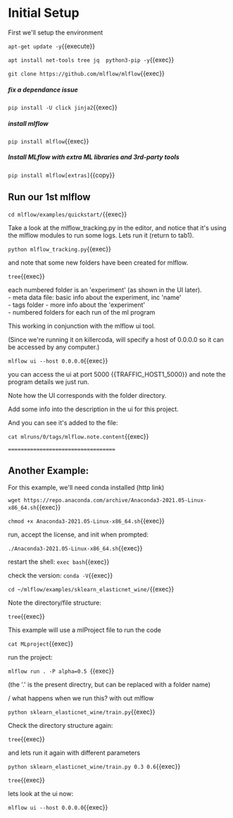 
# Initial Setup

First we'll setup the environment

`apt-get update -y`{{execute}}


`apt install net-tools tree jq  python3-pip -y`{{exec}}

`git clone https://github.com/mlflow/mlflow`{{exec}}



##### fix a dependance issue

`pip install -U click jinja2`{{exec}} 

##### install mlflow

`pip install mlflow`{{exec}}

##### Install MLflow with extra ML libraries and 3rd-party tools
`pip install mlflow[extras]`{{copy}}

## Run our 1st mlflow

`cd mlflow/examples/quickstart/`{{exec}}

Take  a look at the mlflow_tracking.py in the editor, and notice that it's using the mlflow modules to run some logs. Lets run it (return to tab1).

`python mlflow_tracking.py`{{exec}}

and note that some new folders have been created for mlflow.

`tree`{{exec}}

each numbered folder is an 'experiment' (as shown in the UI later).   
     - meta data file: basic info about the experiment, inc 'name'   
     - tags folder - more info about the 'experiment'   
     - numbered folders for each run of the ml program   

This working in conjunction with the mlflow ui tool.

(Since we're running it on killercoda, will specify a host of 0.0.0.0 so it can be accessed by any computer.)

`mlflow ui --host 0.0.0.0`{{exec}}

you can access the ui at port 5000 {{TRAFFIC_HOST1_5000}} and note the program details we just run.

Note how the UI corresponds with the folder directory.

Add some info into the description in the ui for this project.

And you can see it's added to the file:

`cat mlruns/0/tags/mlflow.note.content`{{exec}}






    ==================================
## Another Example:

For this example, we'll need conda installed (http link)

`wget https://repo.anaconda.com/archive/Anaconda3-2021.05-Linux-x86_64.sh`{{exec}}

`chmod +x Anaconda3-2021.05-Linux-x86_64.sh`{{exec}}

run, accept the license, and init when prompted:

`./Anaconda3-2021.05-Linux-x86_64.sh`{{exec}}

restart the shell: `exec bash`{{exec}}

check the version: `conda -V`{{exec}}

`cd ~/mlflow/examples/sklearn_elasticnet_wine/`{{exec}}

Note the directory/file structure:

`tree`{{exec}}

This example will use a mlProject file to run the code

`cat MLproject`{{exec}}

run the project:

`mlflow run . -P alpha=0.5 `{{exec}}

(the '.' is the present directry, but can be replaced with a folder name)

 \/ what happens when we run this? with out mlflow 

`python sklearn_elasticnet_wine/train.py`{{exec}}

Check the directory structure again:

`tree`{{exec}}

and lets run it again with different parameters

`python sklearn_elasticnet_wine/train.py 0.3 0.6`{{exec}}

`tree`{{exec}}

lets look at the ui now:

`mlflow ui --host 0.0.0.0`{{exec}} 


